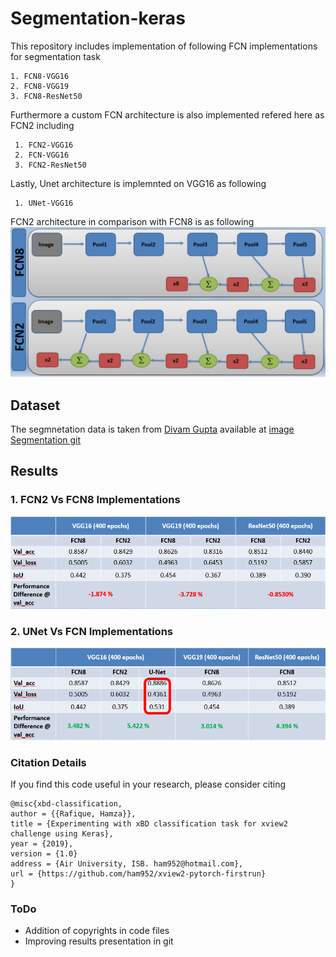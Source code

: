 # Segmentation-keras
 
This repository includes implementation of following FCN implementations for segmentation task
 ```
 1. FCN8-VGG16
 2. FCN8-VGG19
 3. FCN8-ResNet50
 ```
Furthermore a custom FCN architecture is also implemented refered here as FCN2 including
```
 1. FCN2-VGG16
 2. FCN-VGG16
 3. FCN2-ResNet50
```
Lastly, Unet architecture is implemnted on VGG16 as following
```
 1. UNet-VGG16
```
FCN2 architecture in comparison with FCN8 is as following
![arch](./images/arch.png)
## Dataset
The segmnetation data is taken from [Divam Gupta](https://github.com/divamgupta/image-segmentation-keras) available at [image Segmentation git](https://drive.google.com/file/d/0B0d9ZiqAgFkiOHR1NTJhWVJMNEU/view?usp=sharing)

## Results

### 1. FCN2 Vs FCN8 Implementations 
![result](./images/result1.png)

### 2. UNet Vs FCN Implementations 
![result](./images/result2.png)

### Citation Details
If you find this code useful in your research, please consider citing

	@misc{xbd-classification,
	author = {{Rafique, Hamza}},
	title = {Experimenting with xBD classification task for xview2 challenge using Keras},
	year = {2019},
	version = {1.0}
	address = {Air University, ISB. ham952@hotmail.com},
	url = {https://github.com/ham952/xview2-pytorch-firstrun}
	} 

### ToDo

 - Addition of copyrights in code files
 - Improving results presentation in git
